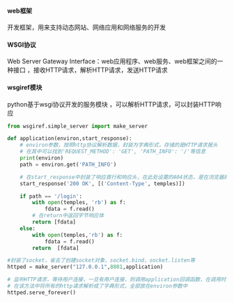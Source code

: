 #### web框架

开发框架，用来支持动态网站、网络应用和网络服务的开发

#### WSGI协议

Web Server Gateway Interface：web应用程序、web服务、web框架之间的一种接口 ，接收HTTP请求，解析HTTP请求，发送HTTP请求

#### wsgiref模块

python基于wsgi协议开发的服务模块 ，可以解析HTTP请求，可以封装HTTP响应



```python
from wsgiref.simple_server import make_server

def application(environ,start_response):
    # environ参数，按照http协议解析数据，封装为字典形式，存储的是HTTP请求报头
    # 在其中可以找到'REQUEST_METHOD': 'GET', 'PATH_INFO': '/'等信息
    print(environ)
    path = environ.get('PATH_INFO')

    # 在start_response中封装了响应首行和响应头，在此处设置的404状态，是在浏览器的network中请求链接中显示的
    start_response('200 OK', [('Content-Type', temples)])

    if path == '/login':
        with open(temples, 'rb') as f:
            fdata = f.read()
        # 在return中返回字节响应体
        return [fdata]
    else:
        with open(temples,'rb') as f:
            fdata = f.read()
        return  [fdata]

#封装了socket，省去了创建socket对象，socket.bind，socket.listen等
httped = make_server("127.0.0.1",8801,application)

# 监听HTTP请求，等待用户连接，一旦有用户连接，则调用application回调函数，在调用时会传递两个参数environ和start_response
# 在该方法中将所有的http请求解析成了字典形式，全部放在environ参数中
httped.serve_forever()
```